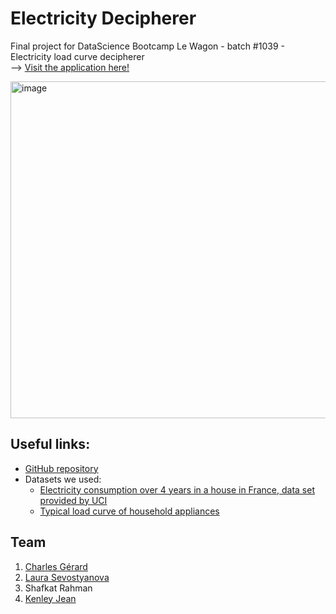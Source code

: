# Electricity Decipherer

Final project for DataScience Bootcamp Le Wagon - batch #1039 - Electricity load curve decipherer  
--> [Visit the application here!](https://charlgd-electricity-decipherer-webapp-v2-interface-4anuwn.streamlit.app/)

<img width="539" alt="image" src="https://user-images.githubusercontent.com/114239777/206294491-725c7c4a-00bf-4607-9fcd-5ad9b7c84652.png">

## Useful links:
- [GitHub repository](https://github.com/charlgd/electricity-decipherer)
- Datasets we used:
  - [Electricity consumption over 4 years in a house in France, data set provided by UCI](https://archive.ics.uci.edu/ml/datasets/individual+household+electric+power+consumption)
  - [Typical load curve of household appliances](https://www.kaggle.com/datasets/ecoco2/household-appliances-power-consumption)

## Team
1. [Charles Gérard](https://github.com/charlgd)
2. [Laura Sevostyanova](https://github.com/SvLaura)
3. Shafkat Rahman
4. [Kenley Jean](https://github.com/jkenley)
